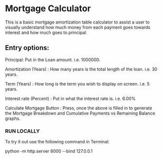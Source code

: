 # Mortgage Calculator

This is a basic mortgage amortization table calculator to assist a user to visually understand how much money from each payment goes towards interest and how much goes to principal.

## Entry options:

Principal: Put in the Loan amount. i.e. 1000000.

Amortization (Years) : How many years is the total length of the loan. i.e. 30 years.

Term (Years) : How long is the term you wish to display on screen. i.e. 5 years.

Interest rate (Percent) : Put in what the interest rate is. i.e. 6.00%

Calculate Mortgage Button : Press, once the above is filled in to generate the Mortgage Breakdown and Cumulative Payments vs Remaining Balance graphs.

### RUN LOCALLY

To try it out use the following command in Terminal:

python -m http.server 8000 --bind 127.0.0.1
